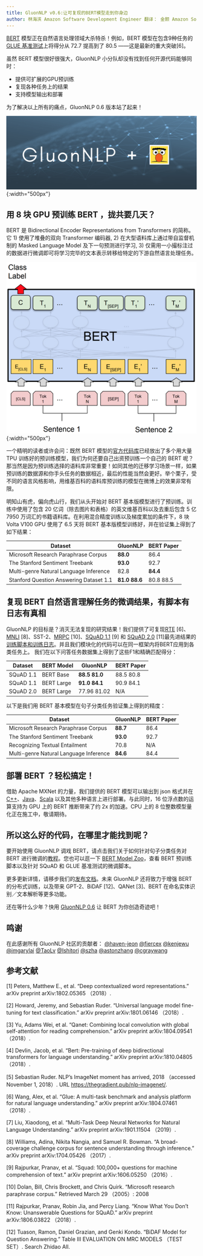 ```yaml
---
title: GluonNLP v0.6:让可复现的BERT模型走到你身边
author: 林海滨 Amazon Software Development Engineer 翻译： 金颢 Amazon Software Development Engineer
---
```


[BERT](https://arxiv.org/abs/1810.04805) 模型正在自然语言处理领域大杀特杀！例如，BERT 模型在包含9种任务的[ GLUE 基准测试](https://gluebenchmark.com/leaderboard)上将得分从 72.7 提高到了 80.5 ——这是最新的重大突破[6]。

虽然 BERT 模型很好很强大，GluonNLP 小分队却没有找到任何开源代码能够同时：
- 提供可扩展的GPU预训练
- 复现各种任务上的结果
- 支持模型输出和部署

为了解决以上所有的痛点，GluonNLP 0.6 版本站了起来！

![](../img/gluon-nlp-bert.png){:width="500px"}

## 用 8 块 GPU 预训练 BERT ，拢共要几天？

BERT 是 Bidirectional Encoder Representations from Transformers 的简称。它 1) 使用了堆叠的双向 Transformer 编码器, 2) 在大型语料库上通过带自监督机制的 Masked Language Model 及下一句预测进行学习, 3) 仅需用一小撮标注过的数据进行微调即可将学习完毕的文本表示转移给特定的下游自然语言处理任务。

![](../img/bert.png){:width="500px"}

一个精明的读者或许会问：既然 BERT 模型的[官方代码库](https://github.com/google-research/bert/)已经放出了多个用大量 TPU 训练好的预训练模型，我们为何还要自己出资预训练一个自己的 BERT 呢？那当然是因为预训练选择的语料库非常重要！如同其他的迁移学习场景一样，如果预训练的数据源和你手头任务的数据相近，最后的性能当然会更好。举个栗子，受不同的语言风格影响，用维基百科的语料库预训练的模型在微博上的效果非常有限。

明知山有虎，偏向虎山行，我们从头开始对 BERT 基本版模型进行了预训练。训练中使用了包含 20 亿词（除去图片和表格）的英文维基百科以及去重后包含 5 亿 7950 万词汇的书籍语料库。在利用混合精度训练以及梯度累加的条件下，8 块 Volta V100 GPU 使用了 6.5 天将 BERT 基本版模型训练好，并在验证集上得到了如下结果：

| Dataset                                 | GluonNLP     |  BERT Paper  |
|-----------------------------------------|--------------|--------------|
| Microsoft Research Paraphrase Corpus    | **88.0**     |  86.4        |
| The Stanford Sentiment Treebank         | **93.0**     |  92.7        |
| Multi-genre Natural Language Inference  | 82.8         |  **84.4**    |
| Stanford Question Answering Dataset 1.1 | **81.0 88.6**|  80.8 88.5   |

## 复现 BERT 自然语言理解任务的微调结果，有脚本有日志有真相

GluonNLP 的目标是？消灭无法复现的研究结果！我们提供了可复现[RTE](https://arxiv.org/abs/1804.07461) [6]、[MNLI](http://aclweb.org/anthology/N18-1101) [8]、SST-2、[MRPC](https://www.microsoft.com/en-us/download/details.aspx?id=52398) [10]、[SQuAD 1.1](https://rajpurkar.github.io/SQuAD-explorer/explore/1.1/dev/) [9] 和 [SQuAD 2.0](https://rajpurkar.github.io/SQuAD-explorer/explore/v2.0/dev/) [11]最先进结果的[训练脚本和训练日志](http://gluon-nlp.mxnet.io/model_zoo/bert/index.html#bert-for-sentence-classification-on-glue-tasks)。并且我们模块化的代码可以在同一框架内将BERT应用到各类任务上。
我们在以下问答任务数据集上得到了这些F1和精确匹配得分：

| Dataset   | BERT Model | GluonNLP       |  BERT Paper  |
|-----------|------------|----------------|--------------|
| SQuAD 1.1 | BERT Base  | **88.5 81.0**  | 88.5 80.8    |
| SQuAD 1.1 | BERT Large | **91.0 84.1**  | 90.9 84.1    |
| SQuAD 2.0 | BERT Large | 77.96 81.02    | N/A          |

以下是我们用 BERT 基本模型在句子分类任务验证集上得到的精度：

| Dataset                                | GluonNLP | BERT Paper |
|----------------------------------------|----------|------------|
| Microsoft Research Paraphrase Corpus   | **88.7** |    86.4    |
| The Stanford Sentiment Treebank        | **93.0** |    92.7    |
| Recognizing Textual Entailment         | 70.8     |    N/A     |
| Multi-genre Natural Language Inference | **84.6** |    84.4    |

## 部署 BERT ？轻松搞定！
借助 Apache MXNet 的力量，我们提供的 BERT 模型可以输出到 json 格式并在 [C++](https://github.com/apache/incubator-mxnet/tree/master/cpp-package/example/inference)、[Java](https://medium.com/apache-mxnet/introducing-java-apis-for-deep-learning-inference-with-apache-mxnet-8406a698fa5a)、[Scala](https://medium.com/apache-mxnet/image-classification-with-mxnet-scala-inference-api-8ab6ce1bbccf) 以及其他多种语言上进行部署。与此同时，16 位浮点数的运算支持为 GPU 上的 BERT 推断带来了约 2x 的加速。CPU 上的 8 位整数模型量化正在施工中，敬请期待。

## 所以这么好的代码，在哪里才能找到呢？
要开始使用 GluonNLP 调戏 BERT，请点击我们关于如何针对句子分类任务对 BERT 进行微调的[教程](https://gluon-nlp.mxnet.io/examples/sentence_embedding/bert.html)。您也可以逛一下 [BERT Model Zoo](https://gluon-nlp.mxnet.io/model_zoo/bert/index.html)，查看 BERT 预训练脚本以及针对 SQuAD 和 GLUE 基准测试的微调脚本。

更多更新详情，请移步我们的[发布文档](https://github.com/dmlc/gluon-nlp/releases)。未来 GluonNLP 还将致力于增强 BERT 的分布式训练，以及带来 GPT-2、BiDAF [12]、QANet [3]、BERT 在命名实体识别／文本解析等更多功能。

还在等什么少年？快用 [GluonNLP 0.6](http://gluon-nlp.mxnet.io/) 让 BERT 为你创造奇迹吧！

## 鸣谢
在此感谢所有 GluonNLP 社区的贡献者： [@haven-jeon](https://github.com/haven-jeon) [@fiercex](https://github.com/fiercex) [@kenjewu](https://github.com/kenjewu) [@imgarylai](https://github.com/imgarylai) [@TaoLv](https://github.com/TaoLv) [@Ishitori](https://github.com/Ishitori) [@szha](https://github.com/szha) [@astonzhang](https://github.com/astonzhang) [@cgraywang](https://github.com/cgraywang)

## 参考文献
[1] Peters, Matthew E., et al. “Deep contextualized word representations.” arXiv preprint arXiv:1802.05365 （2018）.

[2] Howard, Jeremy, and Sebastian Ruder. “Universal language model fine-tuning for text classification.” arXiv preprint arXiv:1801.06146 （2018）.

[3] Yu, Adams Wei, et al. “Qanet: Combining local convolution with global self-attention for reading comprehension.” arXiv preprint arXiv:1804.09541 （2018）.

[4] Devlin, Jacob, et al. “Bert: Pre-training of deep bidirectional transformers for language understanding.” arXiv preprint arXiv:1810.04805 （2018）.

[5] Sebastian Ruder. NLP’s ImageNet moment has arrived, 2018 （accessed November 1, 2018）. URL https://thegradient.pub/nlp-imagenet/.

[6] Wang, Alex, et al. “Glue: A multi-task benchmark and analysis platform for natural language understanding.” arXiv preprint arXiv:1804.07461 （2018）.

[7] Liu, Xiaodong, et al. “Multi-Task Deep Neural Networks for Natural Language Understanding.” arXiv preprint arXiv:1901.11504 （2019）.

[8] Williams, Adina, Nikita Nangia, and Samuel R. Bowman. “A broad-coverage challenge corpus for sentence understanding through inference.” arXiv preprint arXiv:1704.05426 （2017）.

[9] Rajpurkar, Pranav, et al. “Squad: 100,000+ questions for machine comprehension of text.” arXiv preprint arXiv:1606.05250 （2016）.

[10] Dolan, Bill, Chris Brockett, and Chris Quirk. “Microsoft research paraphrase corpus.” Retrieved March 29 （2005）: 2008

[11] Rajpurkar, Pranav, Robin Jia, and Percy Liang. “Know What You Don’t Know: Unanswerable Questions for SQuAD.” arXiv preprint arXiv:1806.03822 （2018）.

[12] Tuason, Ramon, Daniel Grazian, and Genki Kondo. “BiDAF Model for Question Answering.” Table III EVALUATION ON MRC MODELS （TEST SET）. Search Zhidao All.
